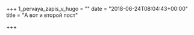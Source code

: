 +++
1_pervaya_zapis_v_hugo = ""
date = "2018-06-24T08:04:43+00:00"
title = "А вот и второй пост"

+++
